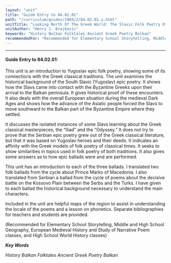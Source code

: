 ```yaml
---
layout: "unit"
title: "Guide Entry to 84.02.01"
path: "/curriculum/guides/1984/2/84.02.01.x.html"
unitTitle: "Looking North Of The Greek World: The Slavic Folk Poetry Of The Balkans"
unitAuthor: "Henry J. Brajkovic"
keywords: "History Balkan Folktales Ancient Greek Poetry Balkan"
recommendedFor: "Recommended for Elementary School Storytelling, Middle and High School Geography, European Medieval History and Study of Narrative Poem classes, and High School World History classes"
---
```

<body>
<hr/>
 <h4>
  Guide Entry to 84.02.01:
 </h4>
 This unit is an introduction to Yugoslav epic folk poetry, showing some of its connections with the Greek classical traditions.  The unit examines the historical background of the South Slavic (Yugoslav) epic poetry.  It shows how the Slavs came into contact with the Byzantine Greeks upon their arrival to the Balkan peninsula.  It gives historical proof of these encounters.  It also deals with the overall European situation during the medieval Dark Ages and shows how the advance of the Asiatic people forced the Slavs to move southward to the Balkan part of the Byzantine Empire where they settled.
 <p>
  It discusses the isolated instances of some Slavs learning about the Greek classical masterpieces, the “Iliad” and the “Odyssey.”  It does not try to prove that the Serbian epic poetry grew out of the Greek classical literature, but that it was based on Yugoslav heroes and their deeds.  It indicates an affinity with the Greek models of folk poetry of classical times.  It seeks to show similarities in topics used in folk poetry of both traditions.  It also gives some answers as to how epic ballads were and are performed.
 </p>
 <p>
  This unit has an introduction to each of the three ballads.  I translated two folk ballads from the cycle about Prince Marko of Macedonia.  I also translated from Serbian a ballad from the cycle of poems about the decisive battle on the Kossovo Plain between the Serbs and the Turks.  I have given to each ballad the historical background necessary to understand the main characters.
 </p>
 <p>
  Included in the unit are helpful maps of the region to assist in understanding the locale of the poems and a lesson on phonetics. Separate bibliographies for teachers and students are provided.
 </p>
 <p>
  (Recommended for Elementary School Storytelling, Middle and High School Geography, European Medieval History and Study of Narrative Poem classes, and High School World History classes)
 </p>
<p>
  <b>
   <i>
    Key Words
   </i>
  </b>
  <br/>
 </p>
 <p>
  <i>
   History Balkan Folktales Ancient Greek Poetry Balkan
  </i>
 </p>

</body>